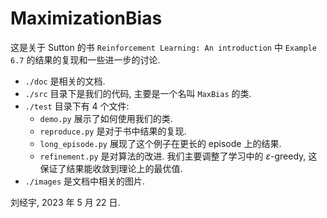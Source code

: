 # MaximizationBias

这是关于 Sutton 的书 `Reinforcement Learning: An introduction` 中 `Example 6.7` 的结果的复现和一些进一步的讨论.

- `./doc` 是相关的文档.
- `./src` 目录下是我们的代码, 主要是一个名叫 `MaxBias` 的类.
- `./test` 目录下有 4 个文件:
  - `demo.py` 展示了如何使用我们的类.
  - `reproduce.py` 是对于书中结果的复现.
  - `long_episode.py` 展现了这个例子在更长的 episode 上的结果.
  - `refinement.py` 是对算法的改进. 我们主要调整了学习中的 $\varepsilon$-greedy, 这保证了结果能收敛到理论上的最优值.
- `./images` 是文档中相关的图片.

刘经宇, 2023 年 5 月 22 日.
